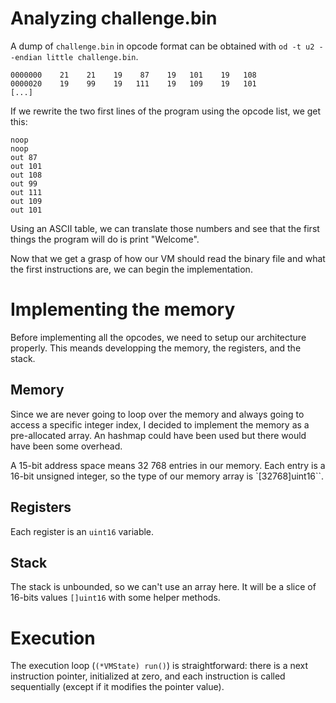 # Analyzing challenge.bin

A dump of `challenge.bin` in opcode format can be obtained with `od -t u2 --endian little challenge.bin`.

```
0000000    21    21    19    87    19   101    19   108
0000020    19    99    19   111    19   109    19   101
[...]
```

If we rewrite the two first lines of the program using the opcode list, we get this:
```
noop
noop
out 87
out 101 
out 108
out 99
out 111
out 109
out 101
```

Using an ASCII table, we can translate those numbers and see that the first things the program will do is print "Welcome". 

Now that we get a grasp of how our VM should read the binary file and what the first instructions are, we can begin the implementation.

# Implementing the memory

Before implementing all the opcodes, we need to setup our architecture properly. This meands developping the memory, the registers, and the stack. 

## Memory

Since we are never going to loop over the memory and always going to access a specific integer index, I decided to implement the memory as a pre-allocated array. An hashmap could have been used but there would have been some overhead. 

A 15-bit address space means 32 768 entries in our memory. Each entry is a 16-bit unsigned integer, so the type of our memory array is `[32768]uint16``.

## Registers

Each register is an `uint16` variable.

## Stack

The stack is unbounded, so we can't use an array here. It will be a slice of 16-bits values `[]uint16` with some helper methods.

# Execution

The execution loop (`(*VMState) run()`) is straightforward: there is a next instruction pointer, initialized at zero, and each instruction is called sequentially (except if it modifies the pointer value).
